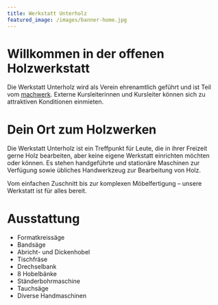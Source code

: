 ```yaml
---
title: Werkstatt Unterholz
featured_image: /images/banner-home.jpg
---
```


# Willkommen in der offenen Holzwerkstatt

Die Werkstatt Unterholz wird als Verein ehrenamtlich geführt und ist Teil vom
[machwerk](http://machwerk-winterthur.ch).
Externe Kursleiterinnen und Kursleiter können sich zu attraktiven Konditionen einmieten.

# Dein Ort zum Holzwerken

Die Werkstatt Unterholz ist ein Treffpunkt für Leute, die in ihrer Freizeit gerne Holz bearbeiten,
aber keine eigene Werkstatt einrichten möchten oder können. Es stehen handgeführte und stationäre
Maschinen zur Verfügung sowie übliches Handwerkzeug zur Bearbeitung von Holz.

Vom einfachen Zuschnitt bis zur komplexen Möbelfertigung – unsere Werkstatt ist für alles bereit.

# Ausstattung

- Formatkreissäge
- Bandsäge
- Abricht- und Dickenhobel
- Tischfräse
- Drechselbank
- 8 Hobelbänke
- Ständerbohrmaschine
- Tauchsäge
- Diverse Handmaschinen